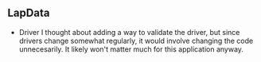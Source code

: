 ## LapData
- Driver
    I thought about adding a way to validate the driver, but since drivers change somewhat regularly, it would involve changing the code unnecesarily. It likely won't matter much for this application anyway.
    